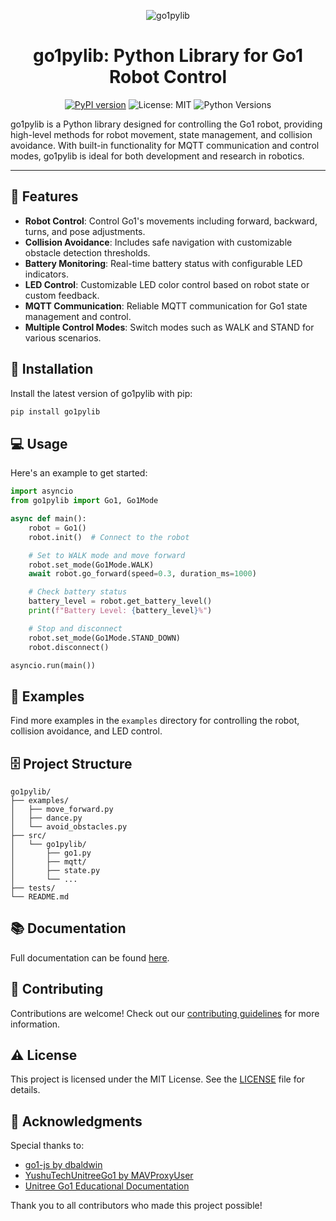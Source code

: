 
<div align="center">

![go1pylib](go1.gif)

# go1pylib: Python Library for Go1 Robot Control

[![PyPI version](https://badge.fury.io/py/go1pylib.svg)](https://pypi.org/project/go1pylib/) 
![License: MIT](https://img.shields.io/badge/License-MIT-blue.svg) 
![Python Versions](https://img.shields.io/pypi/pyversions/go1pylib)

</div>

go1pylib is a Python library designed for controlling the Go1 robot, providing high-level methods for robot movement, state management, and collision avoidance. With built-in functionality for MQTT communication and control modes, go1pylib is ideal for both development and research in robotics.

---

## :star2: Features

- **Robot Control**: Control Go1's movements including forward, backward, turns, and pose adjustments.
- **Collision Avoidance**: Includes safe navigation with customizable obstacle detection thresholds.
- **Battery Monitoring**: Real-time battery status with configurable LED indicators.
- **LED Control**: Customizable LED color control based on robot state or custom feedback.
- **MQTT Communication**: Reliable MQTT communication for Go1 state management and control.
- **Multiple Control Modes**: Switch modes such as WALK and STAND for various scenarios.

## :rocket: Installation

Install the latest version of go1pylib with pip:

```bash
pip install go1pylib
```

## :computer: Usage

Here's an example to get started:

```python
import asyncio
from go1pylib import Go1, Go1Mode

async def main():
    robot = Go1()
    robot.init()  # Connect to the robot

    # Set to WALK mode and move forward
    robot.set_mode(Go1Mode.WALK)
    await robot.go_forward(speed=0.3, duration_ms=1000)

    # Check battery status
    battery_level = robot.get_battery_level()
    print(f"Battery Level: {battery_level}%")

    # Stop and disconnect
    robot.set_mode(Go1Mode.STAND_DOWN)
    robot.disconnect()

asyncio.run(main())
```

## :file_folder: Examples

Find more examples in the `examples` directory for controlling the robot, collision avoidance, and LED control.

## :file_cabinet: Project Structure

```plaintext
go1pylib/
├── examples/
│   ├── move_forward.py
│   ├── dance.py
│   └── avoid_obstacles.py
├── src/
│   └── go1pylib/
│       ├── go1.py
│       ├── mqtt/
│       ├── state.py
│       └── ...
├── tests/
└── README.md
```

## :books: Documentation

Full documentation can be found [here](https://chinmaynehate.github.io/go1pylib/).

## :handshake: Contributing

Contributions are welcome! Check out our [contributing guidelines](https://github.com/chinmaynehate/go1pylib/blob/main/CONTRIBUTING.md) for more information.

## :warning: License

This project is licensed under the MIT License. See the [LICENSE](https://github.com/chinmaynehate/go1pylib/blob/main/LICENSE) file for details.

## :gem: Acknowledgments

Special thanks to:

- [go1-js by dbaldwin](https://github.com/dbaldwin/go1-js)
- [YushuTechUnitreeGo1 by MAVProxyUser](https://github.com/MAVProxyUser/YushuTechUnitreeGo1) 
- [Unitree Go1 Educational Documentation](https://unitree-docs.readthedocs.io/en/latest/get_started/Go1_Edu.html)

Thank you to all contributors who made this project possible!

